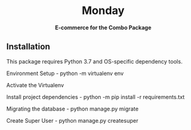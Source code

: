 <div align="center">
  <h1>Monday</h1>
</div>
<div align="center">
  <strong>E-commerce for the Combo Package</strong>
</div>

## Installation

This package requires Python 3.7 and OS-specific dependency tools.

Environment Setup - python -m virtualenv env

Activate the Virtualenv

Install project dependencies - python -m pip install -r requirements.txt

Migrating the database - python manage.py migrate

Create Super User - python manage.py createsuper
